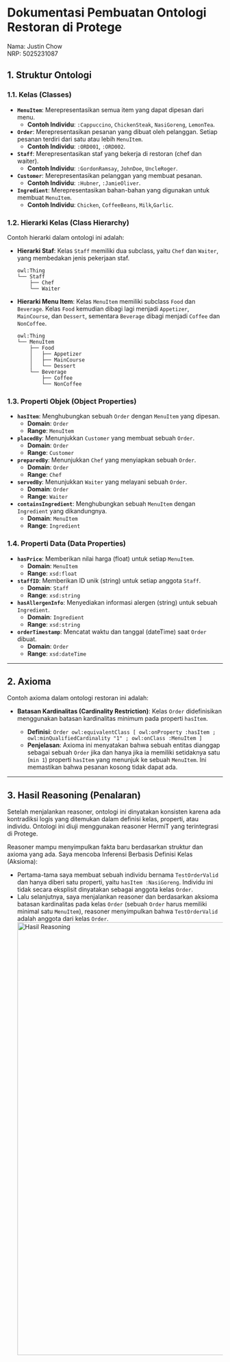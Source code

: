 # Dokumentasi Pembuatan Ontologi Restoran di Protege

Nama: Justin Chow <br>
NRP: 5025231087

## 1\. Struktur Ontologi

### 1.1. Kelas (Classes)

- **`MenuItem`**: Merepresentasikan semua item yang dapat dipesan dari menu.
  - **Contoh Individu**: `:Cappuccino`, `ChickenSteak`, `NasiGoreng`, `LemonTea`.
- **`Order`**: Merepresentasikan pesanan yang dibuat oleh pelanggan. Setiap pesanan terdiri dari satu atau lebih `MenuItem`.
  - **Contoh Individu**: `:ORD001`, `:ORD002`.
- **`Staff`**: Merepresentasikan staf yang bekerja di restoran (chef dan waiter).
  - **Contoh Individu**: `:GordonRamsay`, `JohnDoe`, `UncleRoger`.
- **`Customer`**: Merepresentasikan pelanggan yang membuat pesanan.
  - **Contoh Individu**: `:Hubner`, `:JamieOliver`.
- **`Ingredient`**: Merepresentasikan bahan-bahan yang digunakan untuk membuat `MenuItem`.
  - **Contoh Individu**: `Chicken`, `CoffeeBeans`, `Milk`,`Garlic`.

### 1.2. Hierarki Kelas (Class Hierarchy)

Contoh hierarki dalam ontologi ini adalah:

- **Hierarki Staf**: Kelas `Staff` memiliki dua subclass, yaitu `Chef` dan `Waiter`, yang membedakan jenis pekerjaan staf.
  ```
  owl:Thing
  └── Staff
      ├── Chef
      └── Waiter
  ```
- **Hierarki Menu Item**: Kelas `MenuItem` memiliki subclass `Food` dan `Beverage`. Kelas `Food` kemudian dibagi lagi menjadi `Appetizer`, `MainCourse`, dan `Dessert`, sementara `Beverage` dibagi menjadi `Coffee` dan `NonCoffee`.
  ```
  owl:Thing
  └── MenuItem
      ├── Food
      │   ├── Appetizer
      │   ├── MainCourse
      │   └── Dessert
      └── Beverage
          ├── Coffee
          └── NonCoffee
  ```

### 1.3. Properti Objek (Object Properties)

- **`hasItem`**: Menghubungkan sebuah `Order` dengan `MenuItem` yang dipesan.
  - **Domain**: `Order`
  - **Range**: `MenuItem`
- **`placedBy`**: Menunjukkan `Customer` yang membuat sebuah `Order`.
  - **Domain**: `Order`
  - **Range**: `Customer`
- **`preparedBy`**: Menunjukkan `Chef` yang menyiapkan sebuah `Order`.
  - **Domain**: `Order`
  - **Range**: `Chef`
- **`servedBy`**: Menunjukkan `Waiter` yang melayani sebuah `Order`.
  - **Domain**: `Order`
  - **Range**: `Waiter`
- **`containsIngredient`**: Menghubungkan sebuah `MenuItem` dengan `Ingredient` yang dikandungnya.
  - **Domain**: `MenuItem`
  - **Range**: `Ingredient`

### 1.4. Properti Data (Data Properties)

- **`hasPrice`**: Memberikan nilai harga (float) untuk setiap `MenuItem`.
  - **Domain**: `MenuItem`
  - **Range**: `xsd:float`
- **`staffID`**: Memberikan ID unik (string) untuk setiap anggota `Staff`.
  - **Domain**: `Staff`
  - **Range**: `xsd:string`
- **`hasAllergenInfo`**: Menyediakan informasi alergen (string) untuk sebuah `Ingredient`.
  - **Domain**: `Ingredient`
  - **Range**: `xsd:string`
- **`orderTimestamp`**: Mencatat waktu dan tanggal (dateTime) saat `Order` dibuat.
  - **Domain**: `Order`
  - **Range**: `xsd:dateTime`

---

## 2\. Axioma

Contoh axioma dalam ontologi restoran ini adalah:

- **Batasan Kardinalitas (Cardinality Restriction)**: Kelas `Order` didefinisikan menggunakan batasan kardinalitas minimum pada properti `hasItem`.

  - **Definisi**: `Order owl:equivalentClass [ owl:onProperty :hasItem ; owl:minQualifiedCardinality "1" ; owl:onClass :MenuItem ]`
  - **Penjelasan**: Axioma ini menyatakan bahwa sebuah entitas dianggap sebagai sebuah `Order` jika dan hanya jika ia memiliki setidaknya satu (`min 1`) properti `hasItem` yang menunjuk ke sebuah `MenuItem`. Ini memastikan bahwa pesanan kosong tidak dapat ada.

---

## 3\. Hasil Reasoning (Penalaran)

Setelah menjalankan reasoner, ontologi ini dinyatakan konsisten karena ada kontradiksi logis yang ditemukan dalam definisi kelas, properti, atau individu. Ontologi ini diuji menggunakan reasoner HermiT yang terintegrasi di Protege.

Reasoner mampu menyimpulkan fakta baru berdasarkan struktur dan axioma yang ada. Saya mencoba Inferensi Berbasis Definisi Kelas (Aksioma):

- Pertama-tama saya membuat sebuah individu bernama `TestOrderValid` dan hanya diberi satu properti, yaitu `hasItem :NasiGoreng`. Individu ini tidak secara eksplisit dinyatakan sebagai anggota kelas `Order`.
- Lalu selanjutnya, saya menjalankan reasoner dan berdasarkan aksioma batasan kardinalitas pada kelas `Order` (sebuah `Order` harus memiliki minimal satu `MenuItem`), reasoner menyimpulkan bahwa `TestOrderValid` adalah anggota dari kelas `Order`.
  <img width="1914" height="1008" alt="Hasil Reasoning" src="https://github.com/user-attachments/assets/9b55d5dc-16e3-4a6c-bc99-9d6e46798ada"/>

